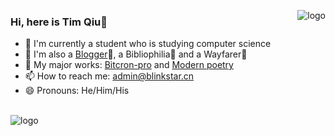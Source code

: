 <p>
<img src="https://github-readme-stats.vercel.app/api?username=qyxtim&show_icons=true" alt="logo" align="right" style="margin-bottom: 20px;" />
</p>

### Hi, here is Tim Qiu👋

- 🔭 I'm currently a student who is studying computer science
- 🌱 I'm also a [Blogger](https://blog.blinkstar.cn)📝, a Bibliophilia📕 and a Wayfarer🚶
- 👯 My major works: [Bitcron-pro](https://github.com/qyxtim/bitcron-pro) and [Modern poetry](https://github.com/qyxtim/modern-poetry)
- 📫 How to reach me: admin@blinkstar.cn
- 😄 Pronouns: He/Him/His

<br/>
<img src="https://github-profile-trophy.vercel.app/?username=qyxtim&theme=flat&column=7" alt="logo" align="center" style="margin: auto;"/>
